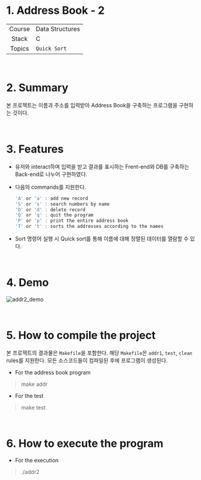 # 1. Address Book - 2

|        |                    |
| :----: | ------------------ |
| Course | Data Structures |
| Stack  | C                  |
| Topics | `Quick Sort` |

<br/>

# 2. Summary


본 프로젝트는 이름과 주소를 입력받아 Address Book을 구축하는 프로그램을 구현하는 것이다.

<br/>

# 3. Features

* 유저와 interact하며 입력을 받고 결과를 표시하는 Frent-end와 DB를 구축하는 Back-end로 나누어 구현하였다.

* 다음의 commands를 지원한다.

  ```c
  'A' or 'a' : add new record
  'S' or 's' : search numbers by name
  'D' or 'd' : delete record
  'Q' or 'q' : quit the program
  'P' or 'p' : print the entire address book
  'T' or 't' : sorts the addresses according to the names
  ```

* Sort 명령어 실행 시 Quick sort를 통해 이름에 대해 정렬된 데이터를 열람할 수 있다.


<br/>

# 4. Demo
![addr2_demo](https://user-images.githubusercontent.com/83692797/133477387-ffed92f2-f003-4d9b-bcfb-a53aec0ffa1d.png)

<br/>

# 5. How to compile the project
본 프로젝트의 결과물은  `Makefile`을 포함한다. 해당 `Makefile`은 `addr1`, `test`, `clean` rules를 지원한다. 모든 소스코드들이 컴파일된 후에 프로그램이 생성된다.

* For the address book program

> make addr

* For the test

> make test

<br/>

# 6. How to execute the program

* For the execution

> ./addr2
